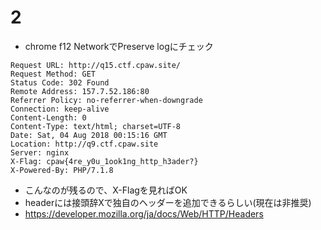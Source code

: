 # 2
- chrome f12 NetworkでPreserve logにチェック
```
Request URL: http://q15.ctf.cpaw.site/
Request Method: GET
Status Code: 302 Found
Remote Address: 157.7.52.186:80
Referrer Policy: no-referrer-when-downgrade
Connection: keep-alive
Content-Length: 0
Content-Type: text/html; charset=UTF-8
Date: Sat, 04 Aug 2018 00:15:16 GMT
Location: http://q9.ctf.cpaw.site
Server: nginx
X-Flag: cpaw{4re_y0u_1ook1ng_http_h3ader?}
X-Powered-By: PHP/7.1.8
```
- こんなのが残るので、X-Flagを見ればOK
- headerには接頭辞Xで独自のヘッダーを追加できるらしい(現在は非推奨)
- https://developer.mozilla.org/ja/docs/Web/HTTP/Headers
